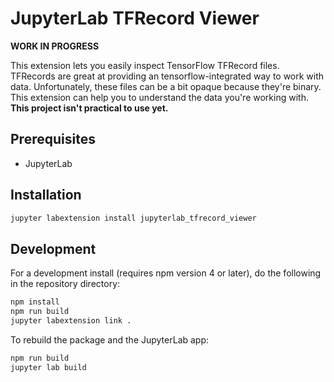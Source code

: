# JupyterLab TFRecord Viewer

__**WORK IN PROGRESS**__

This extension lets you easily inspect TensorFlow TFRecord files. TFRecords are great at providing an tensorflow-integrated way to work with data. Unfortunately, these files can be a bit opaque because they're binary. This extension can help you to understand the data you're working with. __**This project isn't practical to use yet.**__


## Prerequisites

* JupyterLab

## Installation

```bash
jupyter labextension install jupyterlab_tfrecord_viewer
```

## Development

For a development install (requires npm version 4 or later), do the following in the repository directory:

```bash
npm install
npm run build
jupyter labextension link .
```

To rebuild the package and the JupyterLab app:

```bash
npm run build
jupyter lab build
```

